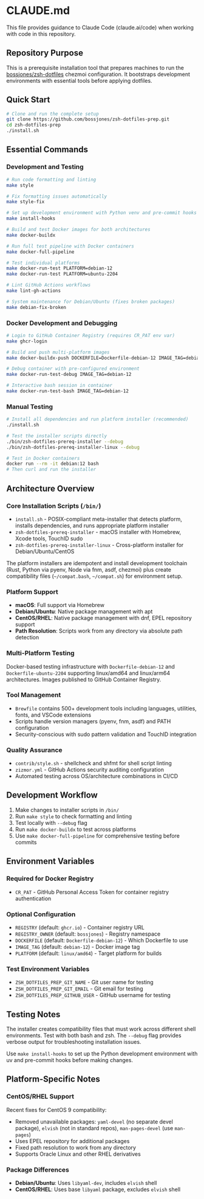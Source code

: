 # CLAUDE.md

This file provides guidance to Claude Code (claude.ai/code) when working with code in this repository.

## Repository Purpose

This is a prerequisite installation tool that prepares machines to run the [bossjones/zsh-dotfiles](https://github.com/bossjones/zsh-dotfiles) chezmoi configuration. It bootstraps development environments with essential tools before applying dotfiles.

## Quick Start

```bash
# Clone and run the complete setup
git clone https://github.com/bossjones/zsh-dotfiles-prep.git
cd zsh-dotfiles-prep
./install.sh
```

## Essential Commands

### Development and Testing
```bash
# Run code formatting and linting
make style

# Fix formatting issues automatically
make style-fix

# Set up development environment with Python venv and pre-commit hooks
make install-hooks

# Build and test Docker images for both architectures
make docker-buildx

# Run full test pipeline with Docker containers
make docker-full-pipeline

# Test individual platforms
make docker-run-test PLATFORM=debian-12
make docker-run-test PLATFORM=ubuntu-2204

# Lint GitHub Actions workflows
make lint-gh-actions

# System maintenance for Debian/Ubuntu (fixes broken packages)
make debian-fix-broken
```

### Docker Development and Debugging
```bash
# Login to GitHub Container Registry (requires CR_PAT env var)
make ghcr-login

# Build and push multi-platform images
make docker-buildx-push DOCKERFILE=Dockerfile-debian-12 IMAGE_TAG=debian-12

# Debug container with pre-configured environment
make docker-run-test-debug IMAGE_TAG=debian-12

# Interactive bash session in container
make docker-run-test-bash IMAGE_TAG=debian-12
```

### Manual Testing
```bash
# Install all dependencies and run platform installer (recommended)
./install.sh

# Test the installer scripts directly
./bin/zsh-dotfiles-prereq-installer --debug
./bin/zsh-dotfiles-prereq-installer-linux --debug

# Test in Docker containers
docker run --rm -it debian:12 bash
# Then curl and run the installer
```

## Architecture Overview

### Core Installation Scripts (`/bin/`)
- `install.sh` - POSIX-compliant meta-installer that detects platform, installs dependencies, and runs appropriate platform installer
- `zsh-dotfiles-prereq-installer` - macOS installer with Homebrew, Xcode tools, TouchID sudo
- `zsh-dotfiles-prereq-installer-linux` - Cross-platform installer for Debian/Ubuntu/CentOS

The platform installers are idempotent and install development toolchain (Rust, Python via pyenv, Node via fnm, asdf, chezmoi) plus create compatibility files (`~/compat.bash`, `~/compat.sh`) for environment setup.

### Platform Support
- **macOS**: Full support via Homebrew
- **Debian/Ubuntu**: Native package management with apt
- **CentOS/RHEL**: Native package management with dnf, EPEL repository support
- **Path Resolution**: Scripts work from any directory via absolute path detection

### Multi-Platform Testing
Docker-based testing infrastructure with `Dockerfile-debian-12` and `Dockerfile-ubuntu-2204` supporting linux/amd64 and linux/arm64 architectures. Images published to GitHub Container Registry.

### Tool Management
- `Brewfile` contains 500+ development tools including languages, utilities, fonts, and VSCode extensions
- Scripts handle version managers (pyenv, fnm, asdf) and PATH configuration
- Security-conscious with sudo pattern validation and TouchID integration

### Quality Assurance
- `contrib/style.sh` - shellcheck and shfmt for shell script linting
- `zizmor.yml` - GitHub Actions security auditing configuration
- Automated testing across OS/architecture combinations in CI/CD

## Development Workflow

1. Make changes to installer scripts in `/bin/`
2. Run `make style` to check formatting and linting
3. Test locally with `--debug` flag
4. Run `make docker-buildx` to test across platforms
5. Use `make docker-full-pipeline` for comprehensive testing before commits

## Environment Variables

### Required for Docker Registry
- `CR_PAT` - GitHub Personal Access Token for container registry authentication

### Optional Configuration
- `REGISTRY` (default: `ghcr.io`) - Container registry URL
- `REGISTRY_OWNER` (default: `bossjones`) - Registry namespace
- `DOCKERFILE` (default: `Dockerfile-debian-12`) - Which Dockerfile to use
- `IMAGE_TAG` (default: `debian-12`) - Docker image tag
- `PLATFORM` (default: `linux/amd64`) - Target platform for builds

### Test Environment Variables
- `ZSH_DOTFILES_PREP_GIT_NAME` - Git user name for testing
- `ZSH_DOTFILES_PREP_GIT_EMAIL` - Git email for testing
- `ZSH_DOTFILES_PREP_GITHUB_USER` - GitHub username for testing

## Testing Notes

The installer creates compatibility files that must work across different shell environments. Test with both bash and zsh. The `--debug` flag provides verbose output for troubleshooting installation issues.

Use `make install-hooks` to set up the Python development environment with uv and pre-commit hooks before making changes.

## Platform-Specific Notes

### CentOS/RHEL Support
Recent fixes for CentOS 9 compatibility:
- Removed unavailable packages: `yaml-devel` (no separate devel package), `elvish` (not in standard repos), `man-pages-devel` (use `man-pages`)
- Uses EPEL repository for additional packages
- Fixed path resolution to work from any directory
- Supports Oracle Linux and other RHEL derivatives

### Package Differences
- **Debian/Ubuntu**: Uses `libyaml-dev`, includes `elvish` shell
- **CentOS/RHEL**: Uses base `libyaml` package, excludes `elvish` shell
